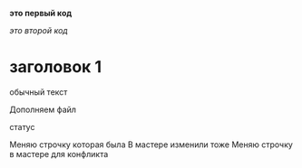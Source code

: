 **это первый код**

*это второй код*

# заголовок 1

обычный текст

Дополняем файл


статус

Меняю строчку которая была В мастере изменили тоже
Меняю строчку в мастере для конфликта